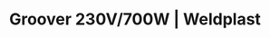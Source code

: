 ---
Link: "file:/Users/vinayakpatel/Downloads/www.weldplast.cz/groover-230v700w64"
product_name: "GROOVER230 V / 700 W, včetně boxu"
product_id: "Obj. číslo:111.032"
title: "Groover 230V/700W | Weldplast"
product_desc: "Drážkovací stroj Leister GROOVER řeže drážky pro sváry do silných, odolných podlahových krytin z PVC-P, PE a linolea. Tři válečky mu umožňují plynulý klouzavý pohyb a řez v konstantní hloubce i při vysokých rychlostech. Drážkování všech typů podlahových krytin Velmi vysoká rotační řezná rychlost ve dvou úrovních Nastavitelné vodicí kolo pro přesný pojezd Drážkování je možné i u okrajů Práce bez prachu a nečistot díky přídavnému ventilátoru a vaku na prach"
product_specs: "Značka konformity, Značka schválení, Třída ochrany II, NapětíV~230, PříkonW250 / 700 (2 stupně), FrekvenceHz50 / 60, Rychlostm/min																								Stupeň 1: 14500 (350 W)																								Stupeň 2: 18500 (700 W)																							, Úroveň hlučnosti LpAdB84, Rozměry (D x Š x V)mm240 x 205 x 255, Hmotnostkg6,7 (s kabelem 3 m a trubkou vyhazovače), Druh certifikaceCCA, Hloubka drážkymm0 - 4"
product_downloads: "GROOVER - produktový list																								stáhnout																								, GROOVER - manuál CZ																								stáhnout																								"
href: "https://www.weldplast.cz/files/groover-produktovy-list-leister.pdf, https://www.weldplast.cz/files/groover-produktovy-list-leister.pdf, https://www.weldplast.cz/files/groover-manual-cz1.pdf, https://www.weldplast.cz/files/groover-manual-cz1.pdf"
accessories: "GROOVER230 V / 700 W, včetně boxu"
similar_products: ""
---